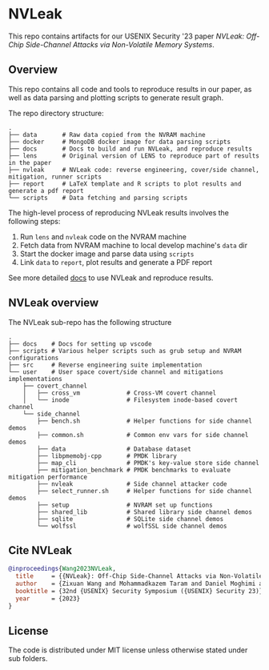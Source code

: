 # NVLeak

This repo contains artifacts for our USENIX Security '23 paper *NVLeak: Off-Chip Side-Channel Attacks via Non-Volatile Memory Systems*.

## Overview

This repo contains all code and tools to reproduce results in our paper, as well as data parsing and plotting scripts to generate result graph.

The repo directory structure:

```shell
.
├── data       # Raw data copied from the NVRAM machine
├── docker     # MongoDB docker image for data parsing scripts
├── docs       # Docs to build and run NVLeak, and reproduce results
├── lens       # Original version of LENS to reproduce part of results in the paper
├── nvleak     # NVLeak code: reverse engineering, cover/side channel, mitigation, runner scripts
├── report     # LaTeX template and R scripts to plot results and generate a pdf report
└── scripts    # Data fetching and parsing scripts
```

The high-level process of reproducing NVLeak results involves the following steps:

  1. Run `lens` and `nvleak` code on the NVRAM machine
  2. Fetch data from NVRAM machine to local develop machine's `data` dir
  3. Start the docker image and parse data using `scripts`
  4. Link `data` to `report`, plot results and generate a PDF report

See more detailed [docs](./docs/README.md) to use NVLeak and reproduce results.

## NVLeak overview

The NVLeak sub-repo has the following structure

```shell
.
├── docs    # Docs for setting up vscode   
├── scripts # Various helper scripts such as grub setup and NVRAM configurations
├── src     # Reverse engineering suite implementation
└── user    # User space covert/side channel and mitigations implementations
    ├── covert_channel
    │   ├── cross_vm             # Cross-VM covert channel
    │   └── inode                # Filesystem inode-based covert channel
    └── side_channel
        ├── bench.sh             # Helper functions for side channel demos
        ├── common.sh            # Common env vars for side channel demos
        ├── data                 # Database dataset
        ├── libpmemobj-cpp       # PMDK library
        ├── map_cli              # PMDK's key-value store side channel
        ├── mitigation_benchmark # PMDK benchmarks to evaluate mitigation performance
        ├── nvleak               # Side channel attacker code
        ├── select_runner.sh     # Helper functions for side channel demos
        ├── setup                # NVRAM set up functions
        ├── shared_lib           # Shared library side channel demos
        ├── sqlite               # SQLite side channel demos
        └── wolfssl              # wolfSSL side channel demos
```

## Cite NVLeak

``` BibTeX
@inproceedings{Wang2023NVLeak,
  title     = {{NVLeak}: Off-Chip Side-Channel Attacks via Non-Volatile Memory Systems},
  author    = {Zixuan Wang and Mohammadkazem Taram and Daniel Moghimi and Steven Swanson and Dean Tullsen and Jishen Zhao},
  booktitle = {32nd {USENIX} Security Symposium ({USENIX} Security 23)},
  year      = {2023}
}
```

## License

The code is distributed under MIT license unless otherwise stated under sub folders.
